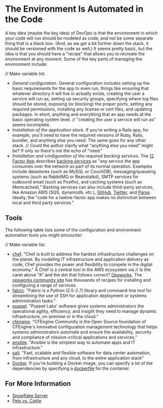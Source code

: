 # The Environment Is Automated in the Code

<span class="drop fa fa-wrench fa-5x pull-left fa-border"></span>

A key idea (maybe _the_ key idea) of DevOps is that the environment in which your code will run should be modeled as code, and not be some separate thing that is a black box. (And, as we get a bit further down the stack, it should be versioned with the code as well.) It seems pretty basic, but the idea is that you should have a "recipe" that allows you to recreate the environment at any moment. Some of the key parts of managing the environment include:

// Make variable list.

* _General configuration_. General configuration includes setting up the basic requirements for the app to even run, things like ensuring that whatever directory it will live in actually exists, creating the user a service will run as, setting up security groups, specifying where log files should be stored, exposing (or blocking) the proper ports, setting any required permissions, installing any license or cert files, and updating packages. In short, anything and everything that an app needs at the basic operating system level.
// "creating the user a service will run as" seems incomplete.
* _Installation of the application stack_. If you're writing a Rails app, for example, you'll need to have the required versions of Ruby, Rails, bundler, and anything else you need. The same goes for any other stack.
// Could the author clarify what "anything else you need" might be? If only so there's not the echo of "need." 
* _Installation and configuration of the required backing services_. The [12 Factor App](http://12factor.net) describes [backing services](http://12factor.net/backing-services) as "any service the app consumes over the network as part of its normal operation. Examples include datastores (such as MySQL or CouchDB), messaging/queueing systems (such as RabbitMQ or Beanstalkd), SMTP services for outbound email (such as Postfix), and caching systems (such as Memcached)." Backing services can also include third-party services, like Amazon AWS (SQS, dynamodb, etc.), [GitHub](http://developer.github.com/v3/), [Twitter](https://dev.twitter.com/), and [Parse](https://www.parse.com/). Ideally, the "code for a twelve-factor app makes no distinction between local and third party services."

## Tools

The following table lists some of the configuration and environment automation tools you might encounter:

// Make variable list. 

* [chef](http://www.getchef.com/chef/). "Chef is built to address the hardest infrastructure challenges on the planet. By modeling IT infrastructure and application delivery as code, Chef provides the power and flexibility to compete in the digital economy." Â Chef is a central tool in the AWS ecosystem via 
// Is the caret above "A" and the dot that follows correct? 
[Opsworks](http://aws.amazon.com/opsworks/). The [opsworks community site](http://community.opscode.com/) has thousands of recipes for installing and configuring a range of services.
* [fabric](http://docs.fabfile.org/en/1.8/). "Fabric is a Python (2.5-2.7) library and command-line tool for streamlining the use of SSH for application deployment or systems administration tasks."
* [puppet](http://puppetlabs.com/). "Puppet Labs' software gives systems administrators the operational agility, efficiency, and insight they need to manage dynamic infrastructure, on-premise or in the cloud."
* [cfengine](http://cfengine.com/community). "CFEngine Community is the Open Source foundation of CFEngine's innovative configuration management technology that helps systems administrators automate and ensure the availability, security and compliance of mission-critical applications and services."
* [ansible](http://www.ansible.com/home). "Ansible is the simplest way to automate apps and IT infrastructure."
* [salt](http://www.saltstack.com/). "Fast, scalable and flexible software for data center automation, from infrastructure and any cloud, to the entire application stack"
* [Docker](https://www.docker.io/learn/dockerfile/level1/). If you're building a Docker image, you can specify a lot of the dependencies by specifying a [dockerfile](https://www.docker.io/learn/dockerfile/level1/) for the container. 

## For More Information

* [Snowflake Server](http://martinfowler.com/bliki/SnowflakeServer.html)
* [Pets vs. Cattle](http://www.slideshare.net/randybias/pets-vs-cattle-the-elastic-cloud-story)
